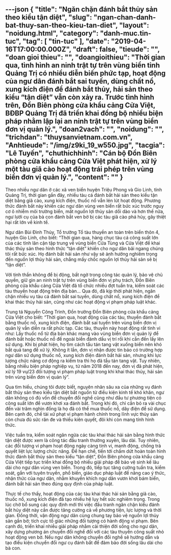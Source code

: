 ---json
{
    "title": "Ngăn chặn đánh bắt thủy sản theo kiểu tận diệt",
    "slug": "ngan-chan-danh-bat-thuy-san-theo-kieu-tan-diet",
    "layout": "noidung.html",
    "category": "danh-muc.tin-tuc",
    "tag": [
        "tin-tuc"
    ],
    "date": "2019-04-16T17:00:00.000Z",
    "draft": false,
    "tieude": "",
    "doan gioi thieu": "",
    "doangioithieu": "Thời gian qua, tình hình an ninh trật tự trên vùng biển tỉnh Quảng Trị có nhiều diễn biến phức tạp, hoạt động của ngư dân đánh bắt sai tuyến, dùng chất nổ, xung kích điện để đánh bắt thủy, hải sản theo kiểu “tận diệt” vẫn còn xảy ra. Trước tình hình trên, Đồn Biên phòng cửa khẩu cảng Cửa Việt, BĐBP Quảng Trị đã triển khai đồng bộ nhiều biện pháp nhằm lập lại an ninh trật tự trên vùng biển đơn vị quản lý.",
    "doan2vach": "",
    "noidung": "",
    "trichdan": "thuysanvietnam.com.vn",
    "Anhtieude": "/img/z9ki_19_w550.jpg",
    "tacgia": "Lê Tuyến",
    "chuthichhinh": "Cán bộ Đồn Biên phòng cửa khẩu cảng Cửa Việt phát hiện, xử lý một tàu giã cào hoạt động trái phép trên vùng biển đơn vị quản lý.",
    "__content__": ""
}
---
<p>Theo nhiều ngư d&acirc;n ở c&aacute;c x&atilde; ven biển huyện Triệu Phong v&agrave; Gio Linh, tỉnh Quảng Trị, thời gian gần đ&acirc;y, nhiều t&agrave;u c&aacute; đ&aacute;nh bắt hải sản theo kiểu tận diệt bằng gi&atilde; c&agrave;o, xung k&iacute;ch điện, thuốc nổ vẫn l&eacute;n l&uacute;t hoạt động. Phương thức đ&aacute;nh bắt n&agrave;y khiến c&aacute;c ngư d&acirc;n v&ugrave;ng ven biển rất bức x&uacute;c trước nguy cơ &ocirc; nhiễm m&ocirc;i trường biển, mất nguồn lợi thủy sản dồi d&agrave;o v&agrave; hơn thế nữa, ngư lưới cụ của b&agrave; con đ&aacute;nh bắt ven bờ bị c&aacute;c t&agrave;u gi&atilde; c&agrave;o ph&aacute; hủy, g&acirc;y thiệt hại rất lớn về kinh tế.</p>

<p>Ngư d&acirc;n B&ugrave;i Đ&igrave;nh Thủy, Tổ trưởng Tổ t&agrave;u thuyền an to&agrave;n tr&ecirc;n biển th&ocirc;n 4, huyện Gio Linh, cho biết: &ldquo;Thời gian qua, h&agrave;ng chục t&agrave;u c&aacute; c&ocirc;ng suất lớn của c&aacute;c tỉnh l&acirc;n cận tập trung về v&ugrave;ng biển Cửa T&ugrave;ng v&agrave; Cửa Việt để khai th&aacute;c thủy sản theo h&igrave;nh thức &ldquo;tận diệt&rdquo; khiến cho ngư d&acirc;n b&atilde;i ngang ch&uacute;ng t&ocirc;i rất bức x&uacute;c. Họ đ&aacute;nh bắt hải sản như vậy sẽ ảnh hưởng nghi&ecirc;m trọng đến nguồn lợi thủy hải sản, chẳng mấy chốc nguồn lợi thủy hải sản sẽ bị &ldquo;tận diệt&rdquo;.</p>

<p>Với tinh thần kh&ocirc;ng để bị động, bất ngờ trong c&ocirc;ng t&aacute;c quản l&yacute;, bảo vệ chủ quyền, giữ g&igrave;n an ninh trật tự tr&ecirc;n v&ugrave;ng biển đơn vị phụ tr&aacute;ch, Đồn Bi&ecirc;n ph&ograve;ng cửa khẩu cảng Cửa Việt đ&atilde; tổ chức nhiều đợt tuần tra, kiểm so&aacute;t c&aacute;c t&agrave;u thuyền hoạt động tr&ecirc;n địa b&agrave;n... Qua đ&oacute;, đ&atilde; kịp thời ph&aacute;t hiện, ngăn chặn nhiều vụ t&agrave;u c&aacute; đ&aacute;nh bắt sai tuyến, d&ugrave;ng chất nổ, xung k&iacute;ch điện để khai th&aacute;c thủy hải sản, cũng như c&aacute;c hoạt động vi phạm ph&aacute;p luật kh&aacute;c.</p>

<p>Trung t&aacute; Nguyễn C&ocirc;ng Tr&igrave;nh, Đồn trưởng Đồn Bi&ecirc;n ph&ograve;ng cửa khẩu cảng Cửa Việt cho biết: &ldquo;Thời gian qua, hoạt động của c&aacute;c t&agrave;u, thuyền đ&aacute;nh bắt bằng thuốc nổ, xung k&iacute;ch điện, đ&aacute;nh bắt sai tuyến tr&ecirc;n v&ugrave;ng biển đơn vị quản l&yacute; vẫn diễn ra rất phức tạp. C&aacute;c t&agrave;u, thuyền n&agrave;y hoạt động rất tinh vi như: Lấy thuốc nổ từ địa b&agrave;n kh&aacute;c mang v&agrave;o v&ugrave;ng biển đơn vị quản l&yacute; để đ&aacute;nh bắt hoặc thuốc nổ để ngo&agrave;i biển đ&aacute;nh dấu vị tr&iacute; rồi khi cần đến lấy l&ecirc;n sử dụng. Khi bị ph&aacute;t hiện, họ t&igrave;m c&aacute;ch tẩu t&aacute;n tang vật xuống biển n&ecirc;n kh&oacute; bắt quả tang để xử l&yacute;. Kh&ocirc;ng &iacute;t lần, đơn vị nhận được tin b&aacute;o c&oacute; trường hợp ngư d&acirc;n sử dụng thuốc nổ, xung k&iacute;ch điện đ&aacute;nh bắt hải sản, nhưng khi lực lượng chức năng cơ động ra kiểm tra th&igrave; họ đ&atilde; tẩu t&aacute;n tang vật. Tuy nhi&ecirc;n, bằng nhiều biện ph&aacute;p nghiệp vụ, từ năm 2018 đến nay, đơn vị đ&atilde; ph&aacute;t hiện, xử l&yacute; 19 vụ/23 đối tượng vi phạm ph&aacute;p luật trong khi khai th&aacute;c thủy, hải sản tr&ecirc;n v&ugrave;ng biển đơn vị quản l&yacute;&rdquo;.</p>

<p>Qua t&igrave;m hiểu, ch&uacute;ng t&ocirc;i được biết, nguy&ecirc;n nh&acirc;n s&acirc;u xa của những vụ đ&aacute;nh bắt thủy sản theo kiểu tận diệt bắt nguồn từ điều kiện kinh tế kh&oacute; khăn, ngư d&acirc;n kh&ocirc;ng c&oacute; đủ vốn để chuyển đổi nghề cũng như đầu tư phương tiện c&oacute; c&ocirc;ng suất lớn để vươn khơi xa đ&aacute;nh bắt. Trong khi đ&oacute;, chỉ cần bỏ ra v&agrave;i chục đến v&agrave;i trăm ngh&igrave;n đồng l&agrave; họ đ&atilde; c&oacute; thể mua thuốc nổ, d&acirc;y điện để sử dụng. B&ecirc;n cạnh đ&oacute;, chế t&agrave;i xử phạt vi phạm h&agrave;nh ch&iacute;nh trong lĩnh vực thủy sản c&ograve;n chưa đủ sức răn đe v&agrave; thiếu ki&ecirc;n quyết, đ&ocirc;i khi c&ograve;n mang t&iacute;nh h&igrave;nh thức.</p>

<p>Việc tuần tra, kiểm so&aacute;t ngăn ngừa c&aacute;c t&agrave;u khai th&aacute;c hải sản bằng h&igrave;nh thức tận diệt được xem l&agrave; c&ocirc;ng t&aacute;c đấu tranh thường xuy&ecirc;n, l&acirc;u d&agrave;i. Tuy nhi&ecirc;n, c&aacute;c đối tượng vi phạm hoạt động ng&agrave;y c&agrave;ng tinh vi, manh động, chống trả quyết liệt lực lượng chức năng. Để hạn chế, tiến tới chấm dứt ho&agrave;n to&agrave;n h&igrave;nh thức đ&aacute;nh bắt thủy sản theo kiểu &ldquo;tận diệt&rdquo;, Đồn Bi&ecirc;n ph&ograve;ng cửa khẩu cảng Cửa Việt tiếp tục triển khai đồng bộ nhiều giải ph&aacute;p để bảo vệ sinh kế l&acirc;u d&agrave;i cho ngư d&acirc;n v&ugrave;ng ven biển. Trong đ&oacute;, tiếp tục tăng cường tuần tra, kiểm so&aacute;t, gắn với tuy&ecirc;n truyền, phổ biến, gi&aacute;o dục ph&aacute;p luật để n&acirc;ng cao &yacute; thức, nhận thức của ngư d&acirc;n, nhằm khuyến kh&iacute;ch ngư d&acirc;n vươn khơi b&aacute;m biển, đ&aacute;nh bắt hải sản theo đ&uacute;ng quy định của ph&aacute;p luật.</p>

<p>Thực tế cho thấy, hoạt động của c&aacute;c t&agrave;u khai th&aacute;c hải sản bằng gi&atilde; c&agrave;o, thuốc nổ, xung k&iacute;ch điện đ&atilde; tạo nhiều hệ lụy hết sức nghi&ecirc;m trọng. Trong l&uacute;c chờ bổ sung c&aacute;c quy định mới th&igrave; việc đấu tranh ngăn chặn kiểu đ&aacute;nh bắt hủy diệt n&agrave;y cần được tăng cường cả về phương tiện, lực lượng v&agrave; thời gian. Đồng thời, vận động ngư d&acirc;n c&ugrave;ng chung tay bảo vệ nguồn lợi thủy sản gần bờ; t&iacute;ch cực tố gi&aacute;c những đối tượng c&oacute; h&agrave;nh động vi phạm. B&ecirc;n cạnh đ&oacute;, triển khai nhiều giải ph&aacute;p nhằm cải thiện đời sống cho ngư d&acirc;n, x&acirc;y dựng phương &aacute;n chuyển đổi nghề đối với c&aacute;c t&agrave;u thuyền c&ocirc;ng suất nhỏ hoạt động ven bờ. Nếu ngư d&acirc;n kh&ocirc;ng chuyển đổi nghề sẽ hướng dẫn v&agrave; tạo điều kiện chuyển đổi ngư cụ đ&aacute;nh bắt để đảm bảo đời sống l&acirc;u d&agrave;i cho b&agrave; con.</p>
